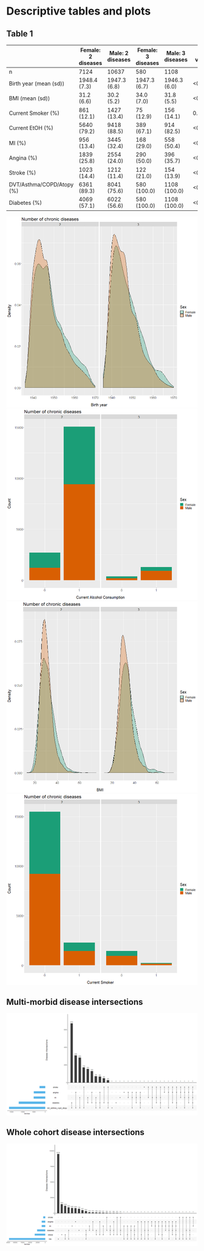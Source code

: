 # Descriptive tables and plots
## Table 1
|                           	| Female: 2 diseases 	| Male: 2 diseases 	| Female: 3 diseases 	| Male: 3 diseases 	| P value 	|
|---------------------------	|--------------------	|------------------	|--------------------	|------------------	|---------	|
| n                         	| 7124               	| 10637            	| 580                	| 1108             	|         	|
| Birth year (mean (sd))    	| 1948.4 (7.3)       	| 1947.3 (6.8)     	| 1947.3 (6.7)       	| 1946.3 (6.0)     	| <0.001  	|
| BMI (mean (sd))           	| 31.2 (6.6)         	| 30.2 (5.2)       	| 34.0 (7.0)         	| 31.8 (5.5)       	| <0.001  	|
| Current Smoker (%)        	| 861 (12.1)         	| 1427 (13.4)      	| 75 (12.9)          	| 156 (14.1)       	| 0.046   	|
| Current EtOH (%)          	| 5640 (79.2)        	| 9418 (88.5)      	| 389 (67.1)         	| 914 (82.5)       	| <0.001  	|
| MI (%)                    	| 956 (13.4)         	| 3445 (32.4)      	| 168 (29.0)         	| 558 (50.4)       	| <0.001  	|
| Angina (%)                	| 1839 (25.8)        	| 2554 (24.0)      	| 290 (50.0)         	| 396 (35.7)       	| <0.001  	|
| Stroke (%)                	| 1023 (14.4)        	| 1212 (11.4)      	| 122 (21.0)         	| 154 (13.9)       	| <0.001  	|
| DVT/Asthma/COPD/Atopy (%) 	| 6361 (89.3)        	| 8041 (75.6)      	| 580 (100.0)        	| 1108 (100.0)     	| <0.001  	|
| Diabetes (%)              	| 4069 (57.1)        	| 6022 (56.6)      	| 580 (100.0)        	| 1108 (100.0)     	| <0.001  	|

 ![Birth Year](/plots/birth_years.png)
 ![Alcohol](/plots/alcohol.png)
 ![BMI](/plots/BMI.png)
 ![smoker](/plots/smoker.png)
 ## Multi-morbid disease intersections
 ![Multi-morbid disease intersections](/plots/multi_morbid_disease_intersections.png)
 ## Whole cohort disease intersections
 ![All disease intersections](/plots/disease_intersections.png)
